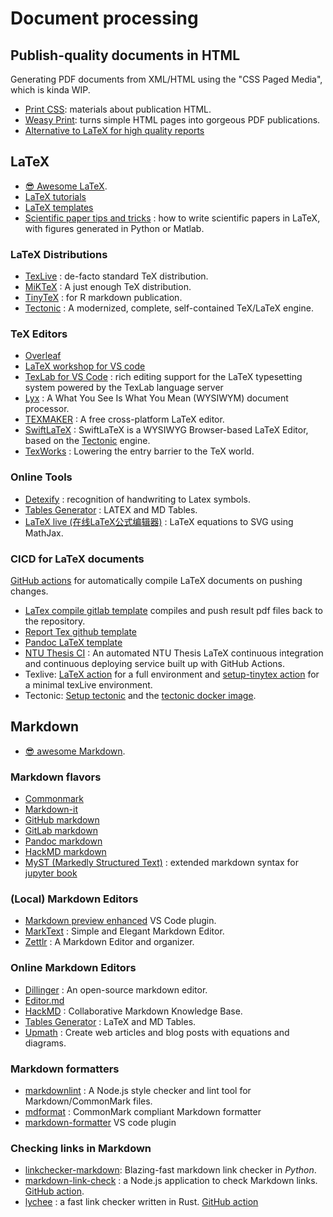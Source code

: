 # Document processing

## Publish-quality documents in HTML

Generating PDF documents from XML/HTML using the "CSS Paged Media", which is kinda WIP.

- [Print CSS](https://print-css.rocks/): materials about publication HTML.
- [Weasy Print](https://courtbouillon.org/weasyprint): turns simple HTML pages into gorgeous PDF publications.
- [Alternative to LaTeX for high quality reports](https://speakerdeck.com/rlesur/alternative-to-latex-for-high-quality-reports-with-rmarkdown)

## LaTeX

- [😎 Awesome LaTeX](https://github.com/egeerardyn/awesome-LaTeX).
- [LaTeX tutorials](https://www.latex-tutorial.com/)
- [LaTeX templates](http://www.latextemplates.com/)
- [Scientific paper tips and tricks](https://github.com/Wookai/paper-tips-and-tricks) : how to write scientific papers in LaTeX, with figures generated in Python or Matlab.

### LaTeX Distributions

- [TexLive](https://tug.org/texlive/) : de-facto standard TeX distribution.
- [MiKTeX](https://miktex.org/) : A just enough TeX distribution.
- [TinyTeX](https://yihui.org/tinytex/) : for R markdown publication.
- [Tectonic][] : A modernized, complete, self-contained TeX/LaTeX engine.

[Tectonic]: https://tectonic-typesetting.github.io/

### TeX Editors

- [Overleaf](https://overleaf.com)
- [LaTeX workshop for VS code](https://marketplace.visualstudio.com/items?itemName=James-Yu.latex-workshop)
- [TexLab for VS Code](https://marketplace.visualstudio.com/items?itemName=efoerster.texlab) : rich editing support for the LaTeX typesetting system powered by the TexLab language server
- [Lyx](https://www.lyx.org/) : A What You See Is What You Mean (WYSIWYM) document processor.
- [TEXMAKER](https://www.xm1math.net/texmaker/) : A free cross-platform LaTeX editor.
- [SwiftLaTeX](https://github.com/SwiftLaTeX/SwiftLaTeX) : SwiftLaTeX is a WYSIWYG Browser-based LaTeX Editor, based on the [Tectonic][] engine.
- [TexWorks](https://www.tug.org/texworks/) : Lowering the entry barrier to the TeX world.

### Online Tools

- [Detexify](http://detexify.kirelabs.org/classify.html) : recognition of handwriting to Latex symbols.
- [Tables Generator](https://www.tablesgenerator.com/) : LATEX and MD Tables.
- [LaTeX live (在线LaTeX公式编辑器)](https://www.latexlive.com/) : LaTeX equations to SVG using MathJax.

### CICD for LaTeX documents

[GitHub actions](https://github.com/features/actions) for automatically compile LaTeX documents on pushing changes.

- [LaTex compile gitlab template](https://gitlab.com/jasonrwang/dissertation-tudelft-latex) compiles and push result pdf files back to the repository.
- [Report Tex github template](https://github.com/stevengogogo/ReportTex)
- [Pandoc LaTeX template](https://github.com/Wandmalfarbe/pandoc-latex-template)
- [NTU Thesis CI](https://github.com/Hsins/NTU-Thesis-CI) : An automated NTU Thesis LaTeX continuous integration and continuous deploying service built up with GitHub Actions.
- Texlive: [LaTeX action](https://github.com/xu-cheng/latex-action) for a full environment and [setup-tinytex action](https://github.com/r-lib/actions/tree/v2-branch/setup-tinytex) for a minimal texLive environment.
- Tectonic: [Setup tectonic](https://github.com/WtfJoke/setup-tectonic) and the [tectonic docker image](https://github.com/WtfJoke/tectonic-docker).

## Markdown

- [😎 awesome Markdown](https://github.com/mundimark/awesome-markdown).

### Markdown flavors

- [Commonmark](https://commonmark.org/help/)
- [Markdown-it](https://markdown-it.github.io/)
- [GitHub markdown](https://guides.github.com/features/mastering-markdown/)
- [GitLab markdown](https://docs.gitlab.com/ee/user/markdown.html)
- [Pandoc markdown](https://pandoc.org/MANUAL.html#pandocs-markdown)
- [HackMD markdown](https://hackmd.io/@eMP9zQQ0Qt6I8Uqp2Vqy6w/SyiOheL5N/%2FBVqowKshRH246Q7UDyodFA?type=book)
- [MyST (Markedly Structured Text)](https://jupyterbook.org/content/myst.html) : extended markdown syntax for [jupyter book](https://jupyterbook.org/)

### (Local) Markdown Editors

- [Markdown preview enhanced](https://shd101wyy.github.io/markdown-preview-enhanced/) VS Code plugin.
- [MarkText](https://github.com/marktext/marktext) : Simple and Elegant Markdown Editor.
- [Zettlr](https://github.com/Zettlr/Zettlr) : A Markdown Editor and organizer.

### Online Markdown Editors

- [Dillinger](https://dillinger.io/) : An open-source markdown editor.
- [Editor.md](https://pandao.github.io/editor.md/en.html)
- [HackMD](https://hackmd.io/) : Collaborative Markdown Knowledge Base.
- [Tables Generator](https://www.tablesgenerator.com/) : LaTeX and MD Tables.
- [Upmath](https://upmath.me/) : Create web articles and blog posts with equations and diagrams.

### Markdown formatters

- [markdownlint](https://github.com/DavidAnson/markdownlint) : A Node.js style checker and lint tool for Markdown/CommonMark files.
- [mdformat](https://github.com/executablebooks/mdformat) : CommonMark compliant Markdown formatter
- [markdown-formatter](https://marketplace.visualstudio.com/items?itemName=mervin.markdown-formatter) VS code plugin

### Checking links in Markdown

- [linkchecker-markdown](https://github.com/scivision/linkchecker-markdown): Blazing-fast markdown link checker in *Python*.
- [markdown-link-check](https://github.com/tcort/markdown-link-check) : a Node.js application to check Markdown links. [GitHub action](https://github.com/marketplace/actions/markdown-link-check).
- [lychee](https://github.com/lycheeverse/lychee) : a fast link checker written in Rust. [GitHub action](https://github.com/lycheeverse/lychee-action)
